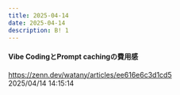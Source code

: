 ```yaml
---
title: 2025-04-14
date: 2025-04-14
description: B! 1
---
```


#### Vibe CodingとPrompt cachingの費用感
https://zenn.dev/watany/articles/ee616e6c3d1cd5<br>
2025/04/14 14:15:14<br>


